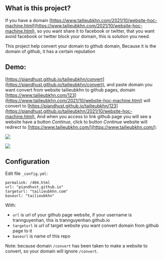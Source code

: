 ## What is this project?
If you have a domain [https://www.tailieubkhn.com/2021/10/website-hoc-machine.html](https://www.tailieubkhn.com/2021/10/website-hoc-machine.html), so you want share it to facebook or twitter, that you want avoid facebook or twitter block your domain, this is solution you need.

This project help convert your domain to github domain, Because it is the domain of github, it has a certain reputation

## Demo: 
[https://piandhust.github.io/tailieubkhn/convert](https://piandhust.github.io/tailieubkhn/convert), and paste domain you want convert from website tailieubkhn to github pages, domain [https://www.tailieubkhn.com/123](https://www.tailieubkhn.com/2021/10/website-hoc-machine.html) will convert to [https://piandhust.github.io/tailieubkhn/123](https://piandhust.github.io/tailieubkhn/2021/10/website-hoc-machine.html), And when you access to link github page you will see a website have a button _Continue_, click to button _Continue_ website will redirect to [https://www.tailieubkhn.com/](https://www.tailieubkhn.com/):

![](https://i.pinimg.com/originals/6e/51/5c/6e515c089c22da1aa5a9582b940a5ab7.jpg)

![](https://i.pinimg.com/originals/a4/cd/90/a4cd90746c9b71c254e989f3f416fb5d.jpg)

## Configuration
Edit file `_config.yml`: 
```
permalink: /404.html
url: "piandhust.github.io"
targeturl: "tailieubkhn.com"
baseurl: "tailieubkhn"
```

With: 
- `url` is url of your github page website, if your username is trannguyenhan, this is trannguyenhan.github.io
- `targeturl` is url of target website you want convert domain from github page to it
- `baseurl` is name of this repo

Note: because domain `/convert` has been taken to make a website to convert, so your domain will ignore `/convert`.
